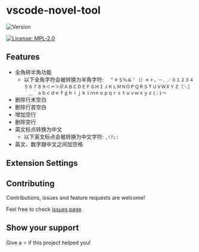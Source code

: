 # vscode-novel-tool

![Version](https://img.shields.io/badge/version-0.0.6-orange.svg?cacheSeconds=3600)

[![License: MPL-2.0](https://img.shields.io/github/license/gaojr/vscode-novel-tool?cacheSeconds=3600)](https://github.com/gaojr/vscode-novel-tool/blob/master/LICENSE)

## Features

- 全角转半角功能
  - 以下全角字符会被转换为半角字符: `　＂＃＄％＆＇（）＊＋，－．／０１２３４５６７８９＜＝＞＠ＡＢＣＤＥＦＧＨＩＪＫＬＭＮＯＰＱＲＳＴＵＶＷＸＹＺ［＼］＾＿｀ａｂｃｄｅｆｇｈｉｊｋｌｍｎｏｐｑｒｓｔｕｖｗｘｙｚ｛｜｝～`
- 删除行末空白
- 删除行首空白
- 增加空行
- 删除空行
- 英文标点转换为中文
  - 以下英文标点会被转换为中文字符: `,!?;:`
- 英文、数字跟中文之间加空格

## Extension Settings

## Contributing

Contributions, issues and feature requests are welcome!

Feel free to check [issues page](https://github.com/gaojr/vscode-novel-tool/issues/new).

## Show your support

Give a ⭐️ if this project helped you!

